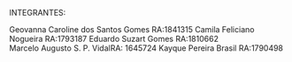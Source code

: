INTEGRANTES:

Geovanna Caroline dos Santos Gomes RA:1841315
Camila Feliciano Nogueira                     		RA:1793187 
Eduardo Suzart Gomes 		     		RA:1810662                                           
Marcelo Augusto S. P. VidalRA: 1645724
Kayque Pereira Brasil 				RA:1790498
